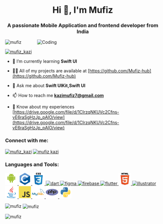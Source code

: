 <h1 align="center">Hi 👋, I'm Mufiz</h1>
<h3 align="center">A passionate Mobile Application and frontend developer from India</h3>
<img align="right" alt="Coding" width="400" src="https://gifdb.com/images/high/animated-man-computer-coding-nae6mec378lsg1i3.webp">

<p align="left"> <img src="https://pngimg.com/uploads/github/github_PNG58.png" alt="mufiz" /> </p>

<p align="left"> <a href="https://twitter.com/mufiz_kazi" target="blank"><img src="https://img.shields.io/twitter/follow/mufiz_kazi?logo=twitter&style=for-the-badge" alt="mufiz_kazi" /></a> </p>

- 🌱 I’m currently learning **Swift UI**

- 👨‍💻 All of my projects are available at [https://github.com/Mufiz-hub](https://github.com/Mufiz-hub)

- 💬 Ask me about **Swift UIKit,Swift UI**

- 📫 How to reach me **kazimufiz7@gmail.com**

- 📄 Know about my experiences [https://drive.google.com/file/d/1CIrzqNKUVc2Cfns-vE6raSgHzJp_pAlO/view](https://drive.google.com/file/d/1CIrzqNKUVc2Cfns-vE6raSgHzJp_pAlO/view)

<h3 align="left">Connect with me:</h3>
<p align="left">
<a href="https://twitter.com/mufiz_kazi" target="blank"><img align="center" src="https://raw.githubusercontent.com/rahuldkjain/github-profile-readme-generator/master/src/images/icons/Social/twitter.svg" alt="mufiz_kazi" height="30" width="40" /></a>
<a href="https://linkedin.com/in/mufiz kazi" target="blank"><img align="center" src="https://raw.githubusercontent.com/rahuldkjain/github-profile-readme-generator/master/src/images/icons/Social/linked-in-alt.svg" alt="mufiz kazi" height="30" width="40" /></a>
</p>

<h3 align="left">Languages and Tools:</h3>
<p align="left"> <a href="https://developer.android.com" target="_blank" rel="noreferrer"> <img src="https://raw.githubusercontent.com/devicons/devicon/master/icons/android/android-original-wordmark.svg" alt="android" width="40" height="40"/> </a> <a href="https://www.cprogramming.com/" target="_blank" rel="noreferrer"> <img src="https://raw.githubusercontent.com/devicons/devicon/master/icons/c/c-original.svg" alt="c" width="40" height="40"/> </a> <a href="https://www.w3schools.com/css/" target="_blank" rel="noreferrer"> <img src="https://raw.githubusercontent.com/devicons/devicon/master/icons/css3/css3-original-wordmark.svg" alt="css3" width="40" height="40"/> </a> <a href="https://dart.dev" target="_blank" rel="noreferrer"> <img src="https://www.vectorlogo.zone/logos/dartlang/dartlang-icon.svg" alt="dart" width="40" height="40"/> </a> <a href="https://www.figma.com/" target="_blank" rel="noreferrer"> <img src="https://www.vectorlogo.zone/logos/figma/figma-icon.svg" alt="figma" width="40" height="40"/> </a> <a href="https://firebase.google.com/" target="_blank" rel="noreferrer"> <img src="https://www.vectorlogo.zone/logos/firebase/firebase-icon.svg" alt="firebase" width="40" height="40"/> </a> <a href="https://flutter.dev" target="_blank" rel="noreferrer"> <img src="https://www.vectorlogo.zone/logos/flutterio/flutterio-icon.svg" alt="flutter" width="40" height="40"/> </a> <a href="https://www.w3.org/html/" target="_blank" rel="noreferrer"> <img src="https://raw.githubusercontent.com/devicons/devicon/master/icons/html5/html5-original-wordmark.svg" alt="html5" width="40" height="40"/> </a> <a href="https://www.adobe.com/in/products/illustrator.html" target="_blank" rel="noreferrer"> <img src="https://www.vectorlogo.zone/logos/adobe_illustrator/adobe_illustrator-icon.svg" alt="illustrator" width="40" height="40"/> </a> <a href="https://www.java.com" target="_blank" rel="noreferrer"> <img src="https://raw.githubusercontent.com/devicons/devicon/master/icons/java/java-original.svg" alt="java" width="40" height="40"/> </a> <a href="https://developer.mozilla.org/en-US/docs/Web/JavaScript" target="_blank" rel="noreferrer"> <img src="https://raw.githubusercontent.com/devicons/devicon/master/icons/javascript/javascript-original.svg" alt="javascript" width="40" height="40"/> </a> <a href="https://www.mysql.com/" target="_blank" rel="noreferrer"> <img src="https://raw.githubusercontent.com/devicons/devicon/master/icons/mysql/mysql-original-wordmark.svg" alt="mysql" width="40" height="40"/> </a> <a href="https://www.php.net" target="_blank" rel="noreferrer"> <img src="https://raw.githubusercontent.com/devicons/devicon/master/icons/php/php-original.svg" alt="php" width="40" height="40"/> </a> <a href="https://www.python.org" target="_blank" rel="noreferrer"> <img src="https://raw.githubusercontent.com/devicons/devicon/master/icons/python/python-original.svg" alt="python" width="40" height="40"/> </a> </p>

<p><img align="left" src="https://github-readme-stats.vercel.app/api/top-langs?username=mufiz&show_icons=true&locale=en&layout=compact" alt="mufiz" /></p>

<p>&nbsp;<img align="center" src="https://github-readme-stats.vercel.app/api?username=mufiz&show_icons=true&locale=en" alt="mufiz" /></p>

<p><img align="center" src="https://github-readme-streak-stats.herokuapp.com/?user=mufiz&" alt="mufiz" /></p>
